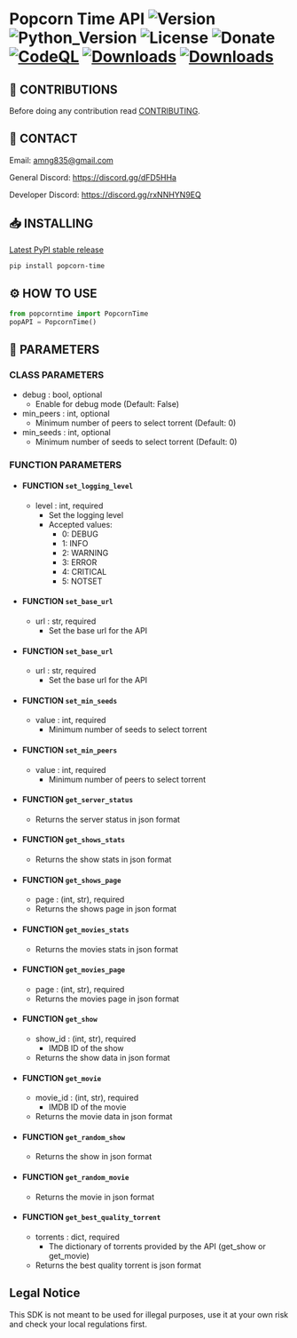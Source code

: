 # Popcorn Time API ![Version](https://img.shields.io/badge/Version-v0.0.3-orange?style=flat-square&url=https://github.com/DEADSEC-SECURITY/popcorn-time-api/blob/main/CHANGELOG.md) ![Python_Version](https://img.shields.io/badge/Python-3.7%2B-blue?style=flat-square) ![License](https://img.shields.io/badge/License-MIT-red?style=flat-square) ![Donate](https://img.shields.io/badge/Donate-Crypto-yellow?style=flat-square) [![CodeQL](https://github.com/DEADSEC-SECURITY/popcorn-time-api/actions/workflows/codeql-analysis.yml/badge.svg)](https://github.com/DEADSEC-SECURITY/popcorn-time-api/actions/workflows/codeql-analysis.yml) [![Downloads](https://pepy.tech/badge/popcorn-time)](https://pepy.tech/project/popcorn-time) [![Downloads](https://pepy.tech/badge/popcorn-time/month)](https://pepy.tech/project/popcorn-time)
 
## 📝 CONTRIBUTIONS

Before doing any contribution read <a href="https://github.com/DEADSEC-SECURITY/popcorn-time-api/blob/main/CONTRIBUTING.md">CONTRIBUTING</a>.

## 📧 CONTACT

Email: amng835@gmail.com

General Discord: https://discord.gg/dFD5HHa

Developer Discord: https://discord.gg/rxNNHYN9EQ

## 📥 INSTALLING
<a href="https://pypi.org/project/popcorn-time">Latest PyPI stable release</a>
```bash
pip install popcorn-time
```

## ⚙ HOW TO USE
```python
from popcorntime import PopcornTime
popAPI = PopcornTime()
```

## 🤝 PARAMETERS
### CLASS PARAMETERS
- debug : bool, optional
  - Enable for debug mode (Default: False)
- min_peers : int, optional
  - Minimum number of peers to select torrent (Default: 0)
- min_seeds : int, optional
  - Minimum number of seeds to select torrent (Default: 0)
### FUNCTION PARAMETERS
- #### FUNCTION `set_logging_level`
  - level : int, required
    - Set the logging level
    - Accepted values:
      - 0: DEBUG
      - 1: INFO
      - 2: WARNING
      - 3: ERROR
      - 4: CRITICAL
      - 5: NOTSET
- #### FUNCTION `set_base_url`
  - url : str, required
    - Set the base url for the API
- #### FUNCTION `set_base_url`
  - url : str, required
    - Set the base url for the API
- #### FUNCTION `set_min_seeds`
  - value : int, required
    - Minimum number of seeds to select torrent
- #### FUNCTION `set_min_peers`
  - value : int, required
    - Minimum number of peers to select torrent
- #### FUNCTION `get_server_status`
  - Returns the server status in json format
- #### FUNCTION `get_shows_stats`
  - Returns the show stats in json format
- #### FUNCTION `get_shows_page`
  - page : (int, str), required
  - Returns the shows page in json format
- #### FUNCTION `get_movies_stats`
  - Returns the movies stats in json format
- #### FUNCTION `get_movies_page`
  - page : (int, str), required
  - Returns the movies page in json format
- #### FUNCTION `get_show`
  - show_id : (int, str), required
    - IMDB ID of the show
  - Returns the show data in json format
- #### FUNCTION `get_movie`
  - movie_id : (int, str), required
    - IMDB ID of the movie
  - Returns the movie data in json format
- #### FUNCTION `get_random_show`
  - Returns the show in json format
- #### FUNCTION `get_random_movie`
  - Returns the movie in json format
- #### FUNCTION `get_best_quality_torrent`
  - torrents : dict, required
    - The dictionary of torrents provided by the API (get_show or get_movie)
  - Returns the best quality torrent is json format

## Legal Notice
This SDK is not meant to be used for illegal purposes, use it at your own risk and check your local regulations first.
